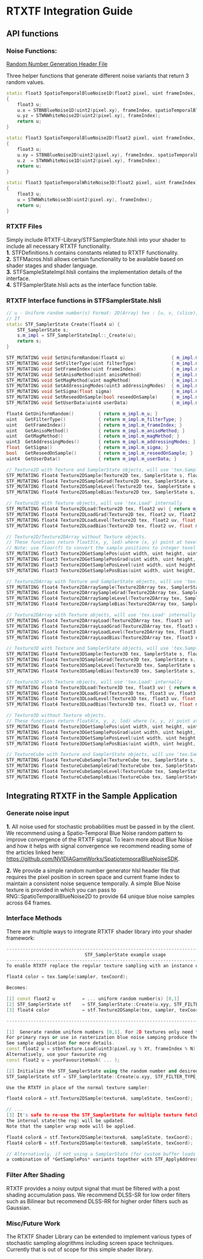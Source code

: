 # RTXTF Integration Guide

## API functions

### Noise Functions:
[Random Number Generation Header File][RNG]

Three helper functions that generate different noise variants that return 3 random values.

```C++
static float3 SpatioTemporalBlueNoise1D(float2 pixel, uint frameIndex, Texture2D spatioTemporalBlueNoiseTex)
{
	float3 u;
	u.x = STBNBlueNoise1D(uint2(pixel.xy), frameIndex, spatioTemporalBlueNoiseTex);
	u.yz = STWNWhiteNoise2D(uint2(pixel.xy), frameIndex);
	return u;
}

static float3 SpatioTemporalBlueNoise2D(float2 pixel, uint frameIndex, Texture2D spatioTemporalBlueNoiseTex)
{
	float3 u;
	u.xy = STBNBlueNoise2D(uint2(pixel.xy), frameIndex, spatioTemporalBlueNoiseTex);
	u.z  = STWNWhiteNoise1D(uint2(pixel.xy), frameIndex);
	return u;
}

static float3 SpatioTemporalWhiteNoise3D(float2 pixel, uint frameIndex)
{
	float3 u;
	u = STWNWhiteNoise3D(uint2(pixel.xy), frameIndex);
	return u;
}
```

### RTXTF Files
Simply include RTXTF-Library/STFSamplerState.hlsli into your shader to include all necessary RTXTF functionality.<br/>
**1.** STFDefinitions.h contains constants related to RTXTF functionality.<br/>
**2.** STFMacros.hlsli allows certain functionality to be available based on shader stages and shader language.<br/>
**3.** STFSampleStateImpl.hlsli contains the implementation details of the interface.<br/>
**4.** STFSamplerState.hlsli acts as the interface function table.<br/>
	
### RTXTF Interface functions in STFSamplerState.hlsli

```C++
// u - Uniform random number(s) Format: 2D(Array) tex : [u, v, (slice), mip], 3D tex : [u, v, w, mip]
// If 
static STF_SamplerState Create(float4 u) {
	STF_SamplerState s;
	s.m_impl = STF_SamplerStateImpl::_Create(u);
	return s;
}

STF_MUTATING void SetUniformRandom(float4 u)                 { m_impl.m_u = u; }                               /* Uniform random numbers, 2D(Array) tex : [u, v, (slice), mip], 3D tex : [u, v, w, mip]  */
STF_MUTATING void SetFilterType(uint filterType)             { m_impl.m_filterType = filterType; }             /*STF_FILTER_TYPE_*/
STF_MUTATING void SetFrameIndex(uint frameIndex)             { m_impl.m_frameIndex = frameIndex; }             /* Frame index used to calculate odd / even frames for STF_MAGNIFICATION_METHOD_2x2_FINE_TEMPORAL)*/
STF_MUTATING void SetAnisoMethod(uint anisoMethod)           { m_impl.m_anisoMethod = anisoMethod; }           /*STF_ANISO_LOD_METHOD_*/
STF_MUTATING void SetMagMethod(uint magMethod)               { m_impl.m_magMethod = magMethod; }               /*STF_MAGNIFICATION_METHOD_*/
STF_MUTATING void SetAddressingModes(uint3 addressingModes)  { m_impl.m_addressingModes = addressingModes; }   /*STF_ADDRESS_MODE_* - Only applied when using 'Load*/
STF_MUTATING void SetSigma(float sigma)                      { m_impl.m_sigma = sigma; }
STF_MUTATING void SetReseedOnSample(bool reseedOnSample)     { m_impl.m_reseedOnSample = reseedOnSample; }     /*Each sample will update the random numbers default: false*/
STF_MUTATING void SetUserData(uint4 userData)                { m_impl.m_userData = userData; }

float4 GetUniformRandom()         { return m_impl.m_u; }
uint   GetFilterType()            { return m_impl.m_filterType; }           /*STF_FILTER_TYPE_*/
uint   GetFrameIndex()            { return m_impl.m_frameIndex; }
uint   GetAnisoMethod()           { return m_impl.m_anisoMethod; }          /*STF_ANISO_LOD_METHOD_*/
uint   GetMagMethod()             { return m_impl.m_magMethod; }            /*STF_MAGNIFICATION_METHOD_*/
uint3  GetAddressingModes()       { return m_impl.m_addressingModes; }      /*STF_ADDRESS_MODE_* - Only applied when using 'Load'*/ 
float  GetSigma()                 { return m_impl.m_sigma; }
bool   GetReseedOnSample()        { return m_impl.m_reseedOnSample; }       /*Each sample will update the random numbers*/
uint4  GetUserData()              { return m_impl.m_userData; }

// Texture2D with Texture and SamplerState objects, will use 'tex.Sample' internally
STF_MUTATING float4 Texture2DSample(Texture2D tex, SamplerState s, float2 uv) { return m_impl._Texture2DSample(tex, s, uv); }
STF_MUTATING float4 Texture2DSampleGrad(Texture2D tex, SamplerState s, float2 uv, float2 ddxUV, float2 ddyUV) { return m_impl._Texture2DSampleGrad(tex, s, uv, ddxUV, ddyUV); }
STF_MUTATING float4 Texture2DSampleLevel(Texture2D tex, SamplerState s, float2 uv, float mipLevel) { return m_impl._Texture2DSampleLevel(tex, s, uv, mipLevel); }
STF_MUTATING float4 Texture2DSampleBias(Texture2D tex, SamplerState s, float2 uv, float mipBias) { return m_impl._Texture2DSampleBias(tex, s, uv, mipBias); }

// Texture2D with Texture objects, will use 'tex.Load' internally
STF_MUTATING float4 Texture2DLoad(Texture2D tex, float2 uv) { return m_impl._Texture2DLoad(tex, uv); }
STF_MUTATING float4 Texture2DLoadGrad(Texture2D tex, float2 uv, float2 ddxUV, float2 ddyUV) { return m_impl._Texture2DLoadGrad(tex, uv, ddxUV, ddyUV); }
STF_MUTATING float4 Texture2DLoadLevel(Texture2D tex, float2 uv, float mipLevel) { return m_impl._Texture2DLoadLevel(tex, uv, mipLevel); }
STF_MUTATING float4 Texture2DLoadBias(Texture2D tex, float2 uv, float mipBias) { return m_impl._Texture2DLoadBias(tex, uv, mipBias); }

// Texture2D/Texture2DArray without Texture objects.
// These functions return float3(x, y, lod) where (x, y) point at texel centers in UV space, lod is integer.
// Note: use floor(f) to convert the sample positions to integer texel coordinates, not round(f).
STF_MUTATING float3 Texture2DGetSamplePos(uint width, uint height, uint numberOfLevels, float2 uv) { return m_impl._Texture2DGetSamplePos(width, height, numberOfLevels, uv); }
STF_MUTATING float3 Texture2DGetSamplePosGrad(uint width, uint height, uint numberOfLevels, float2 uv, float2 ddxUV, float2 ddyUV) { return m_impl._Texture2DGetSamplePosGrad(width, height, numberOfLevels, uv, ddxUV, ddyUV); }
STF_MUTATING float3 Texture2DGetSamplePosLevel(uint width, uint height, uint numberOfLevels, float2 uv, float mipLevel) { return m_impl._Texture2DGetSamplePosLevel(width, height, numberOfLevels, uv, mipLevel); }
STF_MUTATING float3 Texture2DGetSamplePosBias(uint width, uint height, uint numberOfLevels, float2 uv, float mipBias) { return m_impl._Texture2DGetSamplePosBias(width, height, numberOfLevels, uv, mipBias); }

// Texture2DArray with Texture and SamplerState objects, will use 'tex.Sample' internally
STF_MUTATING float4 Texture2DArraySample(Texture2DArray tex, SamplerState s, float3 uv) { return m_impl._Texture2DArraySample(tex, s, uv); }
STF_MUTATING float4 Texture2DArraySampleGrad(Texture2DArray tex, SamplerState s, float3 uv, float3 ddxUV, float3 ddyUV) { return m_impl._Texture2DArraySampleGrad(tex, s, uv, ddxUV, ddyUV); }
STF_MUTATING float4 Texture2DArraySampleLevel(Texture2DArray tex, SamplerState s, float3 uv, float mipLevel) { return m_impl._Texture2DArraySampleLevel(tex, s, uv, mipLevel); }
STF_MUTATING float4 Texture2DArraySampleBias(Texture2DArray tex, SamplerState s, float3 uv, float mipBias) { return m_impl._Texture2DArraySampleBias(tex, s, uv, mipBias); }

// Texture2DArray with Texture objects, will use 'tex.Load' internally
STF_MUTATING float4 Texture2DArrayLoad(Texture2DArray tex, float3 uv) { return m_impl._Texture2DArrayLoad(tex, uv); }
STF_MUTATING float4 Texture2DArrayLoadGrad(Texture2DArray tex, float3 uv, float3 ddxUV, float3 ddyUV) { return m_impl._Texture2DArrayLoadGrad(tex, uv, ddxUV, ddyUV); }
STF_MUTATING float4 Texture2DArrayLoadLevel(Texture2DArray tex, float3 uv, float mipLevel) { return m_impl._Texture2DArrayLoadLevel(tex, uv, mipLevel); }
STF_MUTATING float4 Texture2DArrayLoadBias(Texture2DArray tex, float3 uv, float mipBias) { return m_impl._Texture2DArrayLoadBias(tex, uv, mipBias); }

// Texture3D with Texture and SamplerState objects, will use 'tex.Sample' internally
STF_MUTATING float4 Texture3DSample(Texture3D tex, SamplerState s, float3 uv) { return m_impl._Texture3DSample(tex, s, uv); }
STF_MUTATING float4 Texture3DSampleGrad(Texture3D tex, SamplerState s, float3 uv, float3 ddxUV, float3 ddyUV) { return m_impl._Texture3DSampleGrad(tex, s, uv, ddxUV, ddyUV); }
STF_MUTATING float4 Texture3DSampleLevel(Texture3D tex, SamplerState s, float3 uv, float mipLevel) { return m_impl._Texture3DSampleLevel(tex, s, uv, mipLevel); }
STF_MUTATING float4 Texture3DSampleBias(Texture3D tex, SamplerState s, float3 uv, float mipBias) { return m_impl._Texture3DSampleBias(tex, s, uv, mipBias); }

// Texture3D with Texture objects, will use 'tex.Load' internally
STF_MUTATING float4 Texture3DLoad(Texture3D tex, float3 uv) { return m_impl._Texture3DLoad(tex, uv); }
STF_MUTATING float4 Texture3DLoadGrad(Texture3D tex, float3 uv, float3 ddxUV, float3 ddyUV) { return m_impl._Texture3DLoadGrad(tex, uv, ddxUV, ddyUV); }
STF_MUTATING float4 Texture3DLoadLevel(Texture3D tex, float3 uv, float mipLevel) { return m_impl._Texture3DLoadLevel(tex, uv, mipLevel); }
STF_MUTATING float4 Texture3DLoadBias(Texture3D tex, float3 uv, float mipBias) { return m_impl._Texture3DLoadBias(tex, uv, mipBias); }

// Texture3D without Texture objects.
// These functions return float4(x, y, z, lod) where (x, y, z) point at texel centers in UV space, lod is integer.
STF_MUTATING float4 Texture3DGetSamplePos(uint width, uint height, uint depth, uint numberOfLevels, float3 uv) { return m_impl._Texture3DGetSamplePos(width, height, depth, numberOfLevels, uv); }
STF_MUTATING float4 Texture3DGetSamplePosGrad(uint width, uint height, uint depth, uint numberOfLevels, float3 uv, float3 ddxUV, float3 ddyUV) { return m_impl._Texture3DGetSamplePosGrad(width, height, depth, numberOfLevels, uv, ddxUV, ddyUV); }
STF_MUTATING float4 Texture3DGetSamplePosLevel(uint width, uint height, uint depth, uint numberOfLevels, float3 uv, float mipLevel) { return m_impl._Texture3DGetSamplePosLevel(width, height, depth, numberOfLevels, uv, mipLevel); }
STF_MUTATING float4 Texture3DGetSamplePosBias(uint width, uint height, uint depth, uint numberOfLevels, float3 uv, float mipBias) { return m_impl._Texture3DGetSamplePosBias(width, height, depth, numberOfLevels, uv, mipBias); }

// TextureCube with Texture and SamplerState objects, will use 'tex.Sample' internally.  Load variant isn't supported according to hlsl spec.  https://learn.microsoft.com/en-us/windows/win32/direct3dhlsl/texturecube
STF_MUTATING float4 TextureCubeSample(TextureCube tex, SamplerState s, float3 uv) { return m_impl._TextureCubeSample(tex, s, uv); }
STF_MUTATING float4 TextureCubeSampleGrad(TextureCube tex, SamplerState s, float3 uv, float3 ddxUV, float3 ddyUV) { return m_impl._TextureCubeSampleGrad(tex, s, uv, ddxUV, ddyUV); }
STF_MUTATING float4 TextureCubeSampleLevel(TextureCube tex, SamplerState s, float3 uv, float mipLevel) { return m_impl._TextureCubeSampleLevel(tex, s, uv, mipLevel); }
STF_MUTATING float4 TextureCubeSampleBias(TextureCube tex, SamplerState s, float3 uv, float mipBias) { return m_impl._TextureCubeSampleBias(tex, s, uv, mipBias); }
```
	
## Integrating RTXTF in the Sample Application

### Generate noise input

**1.**  All noise used for stochastic probabilities must be passed in by the client.  We recommend using a Spatio-Temporal Blue Noise random pattern to improve convergence of the RTXTF signal.
To learn more about Blue Noise and how it helps with signal convergence we recommend reading some of the articles linked here: https://github.com/NVIDIAGameWorks/SpatiotemporalBlueNoiseSDK.

**2.**  We provide a simple random number generator hlsl header file that requires the pixel position in screen space and current frame index to maintain a consistent noise sequence temporally.
A simple Blue Noise texture is provided in which you can pass to RNG::SpatioTemporalBlueNoise2D to provide 64 unique blue noise samples across 64 frames.

### Interface Methods

There are multiple ways to integrate RTXTF shader library into your shader framework:

```C++
------------------------------------------------------------------------------------------
							 STF_SamplerState example usage 
------------------------------------------------------------------------------------------
To enable RTXTF replace the regular texture sampling with an instance of STF_SamplerState. E.g

float4 color = tex.Sample(sampler, texCoord);

Becomes:

[1] const float2 u          = ... uniform random number(s) [0,1]
[2] STF_SamplerState stf    = STF_SamplerState::Create(u.xyy, STF_FILTER_TYPE_LINEAR);
[3] float4 color            = stf.Texture2DSample(tex, sampler, texCoord);

------------------------------------------------------------------------------------------

[1]  Generate random uniform numbers [0,1]. For 2D textures only need to set xy, last component can be left as zero. For 3D set xyz.
For primary rays or use in rasterization blue noise samping produce the best quality. STBN is recommended: https://github.com/NVIDIAGameWorks/SpatiotemporalBlueNoiseSD.
See sample application for more details.
const float2 u = stbnTexture.Load[uint3(pixel.xy % XY, frameIndex % N)];
Alternatively, use your favourite rng 
const float2 u = yourFavouriteHash( ... );

[2] Initialize the STF_SamplerState using the random number and desired filter type.
STF_SamplerState stf = STF_SamplerState::Create(u.xyy, STF_FILTER_TYPE_LINEAR);

Use the RTXTF in place of the normal texture sampler:

float4 colorA = stf.Texture2DSample(textureA, sampleState, texCoord);

// ... 
[3] It's safe to re-use the STF_SamplerState for multiple texture fetches on different textures and sampler states.
the internal state(the rng) will be updated.
Note that the sampler wrap mode will be applied.

float4 colorA = stf.Texture2DSample(textureA, sampleState, texCoord);
float4 colorB = stf.Texture2DSample(textureB, sampleState, texCoord);

// Alternatively, if not using a SamplerState (for custom buffer loads like Neural Texture Compression or other texture representations), use 
a combination of *GetSamplePos* variants together with STF_ApplyAddressingMode
```

### Filter After Shading

RTXTF provides a noisy output signal that must be filtered with a post shading accumulation pass.  We recommend DLSS-SR for low order filters such as Bilinear but recommend DLSS-RR for higher order filters such as Gaussian.

### Misc/Future Work

The RTXTF Shader Library can be extended to implement various types of stochastic sampling alogrithms including screen space techniques.  Currently that is out of scope for this simple shader library.

[RNG]: examples/stf_bindless_rendering/rng.hlsli